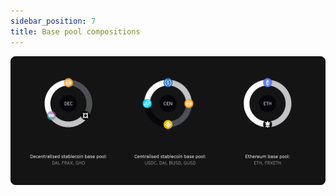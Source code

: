 ```yaml
---
sidebar_position: 7
title: Base pool compositions
---
```


![Base pool composition](../../assets/deck/8_b.png)
